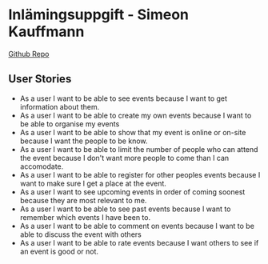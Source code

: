 # Inlämingsuppgift - Simeon Kauffmann

[Github Repo](https://github.com/SimeonKauffmann/tdd-inlamning)

## User Stories

- As a user I want to be able to see events because I want to get information about them.
- As a user I want to be able to create my own events because I want to be able to organise my events
- As a user I want to be able to show that my event is online or on-site because I want the people to be know.
- As a user I want to be able to limit the number of people who can attend the event because I don't want more people to come than I can accomodate.
- As a user I want to be able to register for other peoples events because I want to make sure I get a place at the event.
- As a user I want to see upcoming events in order of coming soonest because they are most relevant to me.
- As a user I want to be able to see past events because I want to remember which events I have been to.
- As a user I want to be able to comment on events because I want to be able to discuss the event with others
- As a user I want to be able to rate events because I want others to see if an event is good or not.
